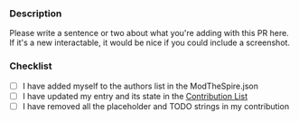 ### Description
Please write a sentence or two about what you're adding with this PR here.  
If it's a new interactable, it would be nice if you could include a screenshot.  
  
### Checklist
- [ ] I have added myself to the authors list in the ModTheSpire.json
- [ ] I have updated my entry and its state in the [Contribution List](https://docs.google.com/spreadsheets/d/1PgRwGs0OWx8RKYv1QEsrOm7HJdfaqULHRM5qSSHo_yU/edit?usp=sharing)
- [ ] I have removed all the placeholder and TODO strings in my contribution